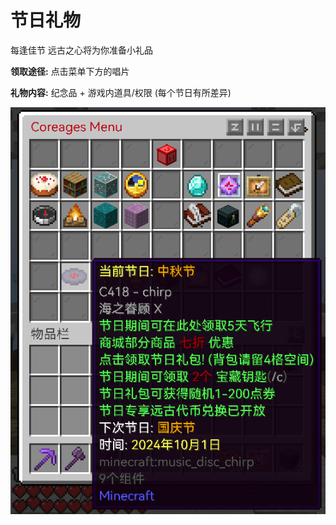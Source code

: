# 节日礼物

每逢佳节 远古之心将为你准备小礼品

**领取途径:** 点击菜单下方的唱片

**礼物内容:** 纪念品 + 游戏内道具/权限 (每个节日有所差异)

![快回来！老狗精心为你准备了小礼物！](image/节日礼包领取2.png)

